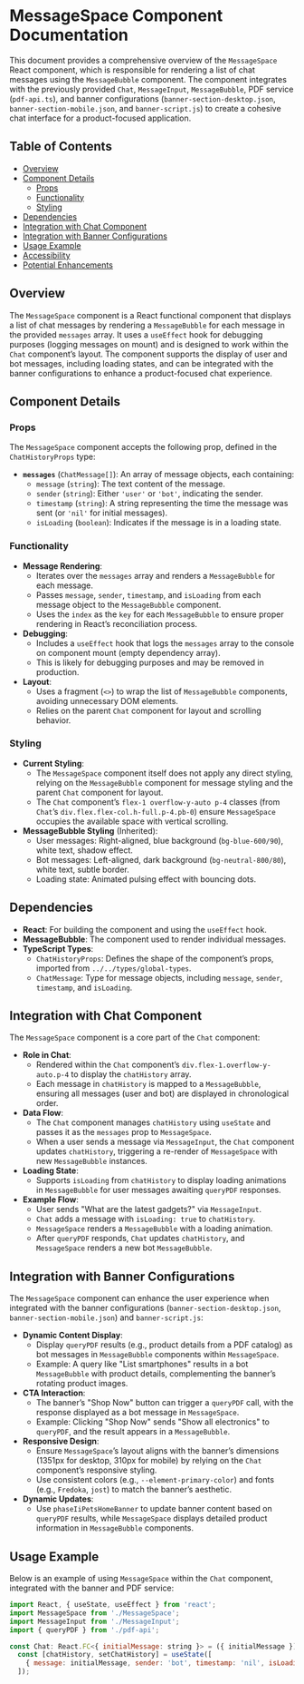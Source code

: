# MessageSpace Component Documentation

This document provides a comprehensive overview of the `MessageSpace` React component, which is responsible for rendering a list of chat messages using the `MessageBubble` component. The component integrates with the previously provided `Chat`, `MessageInput`, `MessageBubble`, PDF service (`pdf-api.ts`), and banner configurations (`banner-section-desktop.json`, `banner-section-mobile.json`, and `banner-script.js`) to create a cohesive chat interface for a product-focused application.

## Table of Contents
- [Overview](#overview)
- [Component Details](#component-details)
  - [Props](#props)
  - [Functionality](#functionality)
  - [Styling](#styling)
- [Dependencies](#dependencies)
- [Integration with Chat Component](#integration-with-chat-component)
- [Integration with Banner Configurations](#integration-with-banner-configurations)
- [Usage Example](#usage-example)
- [Accessibility](#accessibility)
- [Potential Enhancements](#potential-enhancements)

## Overview
The `MessageSpace` component is a React functional component that displays a list of chat messages by rendering a `MessageBubble` for each message in the provided `messages` array. It uses a `useEffect` hook for debugging purposes (logging messages on mount) and is designed to work within the `Chat` component’s layout. The component supports the display of user and bot messages, including loading states, and can be integrated with the banner configurations to enhance a product-focused chat experience.

## Component Details

### Props
The `MessageSpace` component accepts the following prop, defined in the `ChatHistoryProps` type:

- **`messages`** (`ChatMessage[]`): An array of message objects, each containing:
  - `message` (`string`): The text content of the message.
  - `sender` (`string`): Either `'user'` or `'bot'`, indicating the sender.
  - `timestamp` (`string`): A string representing the time the message was sent (or `'nil'` for initial messages).
  - `isLoading` (`boolean`): Indicates if the message is in a loading state.

### Functionality
- **Message Rendering**:
  - Iterates over the `messages` array and renders a `MessageBubble` for each message.
  - Passes `message`, `sender`, `timestamp`, and `isLoading` from each message object to the `MessageBubble` component.
  - Uses the `index` as the `key` for each `MessageBubble` to ensure proper rendering in React’s reconciliation process.
- **Debugging**:
  - Includes a `useEffect` hook that logs the `messages` array to the console on component mount (empty dependency array).
  - This is likely for debugging purposes and may be removed in production.
- **Layout**:
  - Uses a fragment (`<>`) to wrap the list of `MessageBubble` components, avoiding unnecessary DOM elements.
  - Relies on the parent `Chat` component for layout and scrolling behavior.

### Styling
- **Current Styling**:
  - The `MessageSpace` component itself does not apply any direct styling, relying on the `MessageBubble` component for message styling and the parent `Chat` component for layout.
  - The `Chat` component’s `flex-1 overflow-y-auto p-4` classes (from `Chat`’s `div.flex.flex-col.h-full.p-4.pb-0`) ensure `MessageSpace` occupies the available space with vertical scrolling.
- **MessageBubble Styling** (Inherited):
  - User messages: Right-aligned, blue background (`bg-blue-600/90`), white text, shadow effect.
  - Bot messages: Left-aligned, dark background (`bg-neutral-800/80`), white text, subtle border.
  - Loading state: Animated pulsing effect with bouncing dots.

## Dependencies
- **React**: For building the component and using the `useEffect` hook.
- **MessageBubble**: The component used to render individual messages.
- **TypeScript Types**:
  - `ChatHistoryProps`: Defines the shape of the component’s props, imported from `../../types/global-types`.
  - `ChatMessage`: Type for message objects, including `message`, `sender`, `timestamp`, and `isLoading`.

## Integration with Chat Component
The `MessageSpace` component is a core part of the `Chat` component:
- **Role in Chat**:
  - Rendered within the `Chat` component’s `div.flex-1.overflow-y-auto.p-4` to display the `chatHistory` array.
  - Each message in `chatHistory` is mapped to a `MessageBubble`, ensuring all messages (user and bot) are displayed in chronological order.
- **Data Flow**:
  - The `Chat` component manages `chatHistory` using `useState` and passes it as the `messages` prop to `MessageSpace`.
  - When a user sends a message via `MessageInput`, the `Chat` component updates `chatHistory`, triggering a re-render of `MessageSpace` with new `MessageBubble` instances.
- **Loading State**:
  - Supports `isLoading` from `chatHistory` to display loading animations in `MessageBubble` for user messages awaiting `queryPDF` responses.
- **Example Flow**:
  - User sends "What are the latest gadgets?" via `MessageInput`.
  - `Chat` adds a message with `isLoading: true` to `chatHistory`.
  - `MessageSpace` renders a `MessageBubble` with a loading animation.
  - After `queryPDF` responds, `Chat` updates `chatHistory`, and `MessageSpace` renders a new bot `MessageBubble`.

## Integration with Banner Configurations
The `MessageSpace` component can enhance the user experience when integrated with the banner configurations (`banner-section-desktop.json`, `banner-section-mobile.json`) and `banner-script.js`:
- **Dynamic Content Display**:
  - Display `queryPDF` results (e.g., product details from a PDF catalog) as bot messages in `MessageBubble` components within `MessageSpace`.
  - Example: A query like "List smartphones" results in a bot `MessageBubble` with product details, complementing the banner’s rotating product images.
- **CTA Interaction**:
  - The banner’s "Shop Now" button can trigger a `queryPDF` call, with the response displayed as a bot message in `MessageSpace`.
  - Example: Clicking "Shop Now" sends "Show all electronics" to `queryPDF`, and the result appears in a `MessageBubble`.
- **Responsive Design**:
  - Ensure `MessageSpace`’s layout aligns with the banner’s dimensions (1351px for desktop, 310px for mobile) by relying on the `Chat` component’s responsive styling.
  - Use consistent colors (e.g., `--element-primary-color`) and fonts (e.g., `Fredoka`, `jost`) to match the banner’s aesthetic.
- **Dynamic Updates**:
  - Use `phaseIiPetsHomeBanner` to update banner content based on `queryPDF` results, while `MessageSpace` displays detailed product information in `MessageBubble` components.

## Usage Example
Below is an example of using `MessageSpace` within the `Chat` component, integrated with the banner and PDF service:
```jsx
import React, { useState, useEffect } from 'react';
import MessageSpace from './MessageSpace';
import MessageInput from './MessageInput';
import { queryPDF } from './pdf-api';

const Chat: React.FC<{ initialMessage: string }> = ({ initialMessage }) => {
  const [chatHistory, setChatHistory] = useState([
    { message: initialMessage, sender: 'bot', timestamp: 'nil', isLoading: false },
  ]);